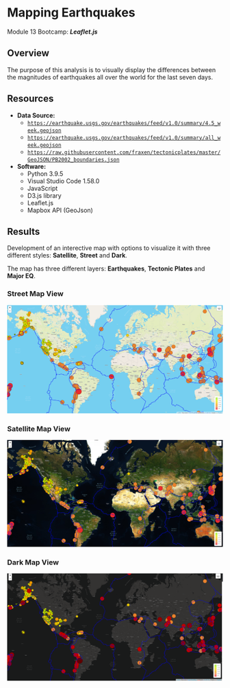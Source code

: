 # Mapping Earthquakes
Module 13 Bootcamp: ***Leaflet.js***
## Overview
The purpose of this analysis is to visually display the differences between the magnitudes of earthquakes all over the world for the last seven days.

## Resources
- **Data Source:** 
  - <code>https://earthquake.usgs.gov/earthquakes/feed/v1.0/summary/4.5_week.geojson</code>
  - <code>https://earthquake.usgs.gov/earthquakes/feed/v1.0/summary/all_week.geojson</code>
  - <code>https://raw.githubusercontent.com/fraxen/tectonicplates/master/GeoJSON/PB2002_boundaries.json</code>
- **Software:** 
  - Python 3.9.5
  - Visual Studio Code 1.58.0
  - JavaScript
  - D3.js library
  - Leaflet.js
  - Mapbox API (GeoJson)

## Results
Development of an interective map with options to visualize it with three different styles: **Satellite**, **Street** and **Dark**.

The map has three different layers: **Earthquakes**, **Tectonic Plates** and **Major EQ**.

### Street Map View
![Street map view](./Resources/street_map.PNG) 


### Satellite Map View
![Satellite map view](./Resources/satellite_map.PNG) 


### Dark Map View
![Dark map view](./Resources/dark_map.PNG) 
